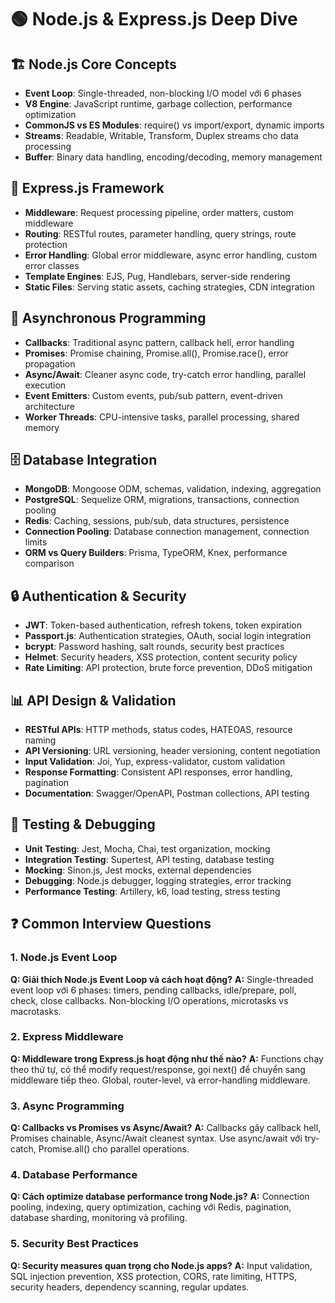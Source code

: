 # 🟢 Node.js & Express.js Deep Dive

## 🏗️ Node.js Core Concepts
- **Event Loop**: Single-threaded, non-blocking I/O model với 6 phases
- **V8 Engine**: JavaScript runtime, garbage collection, performance optimization
- **CommonJS vs ES Modules**: require() vs import/export, dynamic imports
- **Streams**: Readable, Writable, Transform, Duplex streams cho data processing
- **Buffer**: Binary data handling, encoding/decoding, memory management

## 🚀 Express.js Framework
- **Middleware**: Request processing pipeline, order matters, custom middleware
- **Routing**: RESTful routes, parameter handling, query strings, route protection
- **Error Handling**: Global error middleware, async error handling, custom error classes
- **Template Engines**: EJS, Pug, Handlebars, server-side rendering
- **Static Files**: Serving static assets, caching strategies, CDN integration

## 🔄 Asynchronous Programming
- **Callbacks**: Traditional async pattern, callback hell, error handling
- **Promises**: Promise chaining, Promise.all(), Promise.race(), error propagation
- **Async/Await**: Cleaner async code, try-catch error handling, parallel execution
- **Event Emitters**: Custom events, pub/sub pattern, event-driven architecture
- **Worker Threads**: CPU-intensive tasks, parallel processing, shared memory

## 🗄️ Database Integration
- **MongoDB**: Mongoose ODM, schemas, validation, indexing, aggregation
- **PostgreSQL**: Sequelize ORM, migrations, transactions, connection pooling
- **Redis**: Caching, sessions, pub/sub, data structures, persistence
- **Connection Pooling**: Database connection management, connection limits
- **ORM vs Query Builders**: Prisma, TypeORM, Knex, performance comparison

## 🔒 Authentication & Security
- **JWT**: Token-based authentication, refresh tokens, token expiration
- **Passport.js**: Authentication strategies, OAuth, social login integration
- **bcrypt**: Password hashing, salt rounds, security best practices
- **Helmet**: Security headers, XSS protection, content security policy
- **Rate Limiting**: API protection, brute force prevention, DDoS mitigation

## 📊 API Design & Validation
- **RESTful APIs**: HTTP methods, status codes, HATEOAS, resource naming
- **API Versioning**: URL versioning, header versioning, content negotiation
- **Input Validation**: Joi, Yup, express-validator, custom validation
- **Response Formatting**: Consistent API responses, error handling, pagination
- **Documentation**: Swagger/OpenAPI, Postman collections, API testing

## 🧪 Testing & Debugging
- **Unit Testing**: Jest, Mocha, Chai, test organization, mocking
- **Integration Testing**: Supertest, API testing, database testing
- **Mocking**: Sinon.js, Jest mocks, external dependencies
- **Debugging**: Node.js debugger, logging strategies, error tracking
- **Performance Testing**: Artillery, k6, load testing, stress testing

## ❓ Common Interview Questions

### 1. Node.js Event Loop
**Q: Giải thích Node.js Event Loop và cách hoạt động?**
**A:** Single-threaded event loop với 6 phases: timers, pending callbacks, idle/prepare, poll, check, close callbacks. Non-blocking I/O operations, microtasks vs macrotasks.

### 2. Express Middleware
**Q: Middleware trong Express.js hoạt động như thế nào?**
**A:** Functions chạy theo thứ tự, có thể modify request/response, gọi next() để chuyển sang middleware tiếp theo. Global, router-level, và error-handling middleware.

### 3. Async Programming
**Q: Callbacks vs Promises vs Async/Await?**
**A:** Callbacks gây callback hell, Promises chainable, Async/Await cleanest syntax. Use async/await với try-catch, Promise.all() cho parallel operations.

### 4. Database Performance
**Q: Cách optimize database performance trong Node.js?**
**A:** Connection pooling, indexing, query optimization, caching với Redis, pagination, database sharding, monitoring và profiling.

### 5. Security Best Practices
**Q: Security measures quan trọng cho Node.js apps?**
**A:** Input validation, SQL injection prevention, XSS protection, CORS, rate limiting, HTTPS, security headers, dependency scanning, regular updates. 